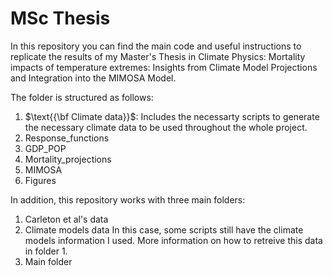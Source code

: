 # MSc Thesis
In this repository you can find the main code and useful instructions to replicate the results of my Master's Thesis in Climate Physics: Mortality impacts of temperature extremes: Insights from Climate Model Projections and Integration into the MIMOSA Model.

The folder is structured as follows:
1. $\text{{\bf Climate data}}$: Includes the necessarty scripts to generate the necessary climate data to be used throughout the whole project.
2. Response_functions
3. GDP_POP
4. Mortality_projections
5. MIMOSA
6. Figures

In addition, this repository works with three main folders:
1. Carleton et al's data
2. Climate models data
In this case, some scripts still have the climate models information I used. More information on how to retreive this data in folder 1.
3. Main folder